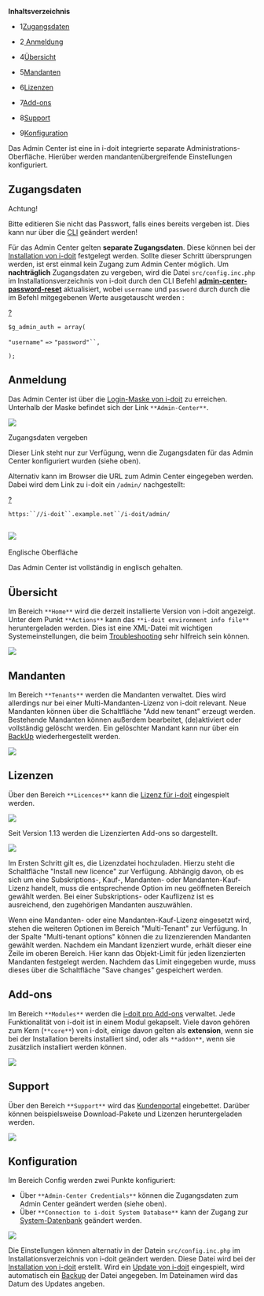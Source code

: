 **Inhaltsverzeichnis**

*   1[Zugangsdaten](#AdminCenter-Zugangsdaten)
*   2[ Anmeldung](#AdminCenter-Anmeldung)

*   4[Übersicht](#AdminCenter-Übersicht)
*   5[Mandanten](#AdminCenter-Mandanten)
*   6[Lizenzen](#AdminCenter-Lizenzen)
*   7[Add-ons](#AdminCenter-Add-ons)
*   8[Support](#AdminCenter-Support)
*   9[Konfiguration](#AdminCenter-Konfiguration)

Das Admin Center ist eine in i-doit integrierte separate Administrations-Oberfläche. Hierüber werden mandantenübergreifende Einstellungen konfiguriert.

Zugangsdaten
------------

Achtung!

Bitte editieren Sie nicht das Passwort, falls eines bereits vergeben ist. Dies kann nur über die [CLI](https://kb.i-doit.com/display/de/Optionen+und+Parameter+der+Console#OptionenundParameterderConsole-admin-center-password-reset) geändert werden!

  

  

  
Für das Admin Center gelten **separate Zugangsdaten**. Diese können bei der [Installation von i-doit](/display/de/Setup) festgelegt werden. Sollte dieser Schritt übersprungen werden, ist erst einmal kein Zugang zum Admin Center möglich. Um **nachträglich** Zugangsdaten zu vergeben, wird die Datei `src/config.inc.php` im Installationsverzeichnis von i-doit durch den CLI Befehl [**admin-center-password-reset**](https://kb.i-doit.com/display/de/Optionen+und+Parameter+der+Console#OptionenundParameterderConsole-admin-center-password-reset) aktualisiert, wobei `username` und `password` durch durch die im Befehl mitgegebenen Werte ausgetauscht werden :

[?](#)

`$g_admin_auth = array(`

`"username"` `=>` `"password"``,`

`);`

Anmeldung
---------

Das Admin Center ist über die [Login-Maske von i-doit](/display/de/Erstanmeldung) zu erreichen. Unterhalb der Maske befindet sich der Link `**Admin-Center**`.

![](/download/attachments/36864070/login-admin-center.jpg?version=1&modificationDate=1462956792803&api=v2&effects=drop-shadow)

Zugangsdaten vergeben

Dieser Link steht nur zur Verfügung, wenn die Zugangsdaten für das Admin Center konfiguriert wurden (siehe oben).

Alternativ kann im Browser die URL zum Admin Center eingegeben werden. Dabei wird dem Link zu i-doit ein `/admin/` nachgestellt:

[?](#)

`https:``//i-doit``.example.net``/i-doit/admin/`

![](/download/attachments/36864070/admin_center_login.png?version=1&modificationDate=1462966892894&api=v2&effects=drop-shadow)
------------------------------------------------------------------------------------------------------------------------------

Englische Oberfläche

Das Admin Center ist vollständig in englisch gehalten.

Übersicht
---------

Im Bereich `**Home**` wird die derzeit installierte Version von i-doit angezeigt. Unter dem Punkt `**Actions**` kann das `**i-doit environment info file**` heruntergeladen werden. Dies ist eine XML-Datei mit wichtigen Systemeinstellungen, die beim [Troubleshooting](/display/de/Troubleshooting) sehr hilfreich sein können.

![](/download/attachments/36864070/image2022-1-25_15-57-22.png?version=1&modificationDate=1643122643467&api=v2&effects=drop-shadow)

Mandanten
---------

Im Bereich `**Tenants**` werden die Mandanten verwaltet. Dies wird allerdings nur bei einer Multi-Mandanten-Lizenz von i-doit relevant. Neue Mandanten können über die Schaltfläche "Add new tenant" erzeugt werden. Bestehende Mandanten können außerdem bearbeitet, (de)aktiviert oder vollständig gelöscht werden. Ein gelöschter Mandant kann nur über ein [BackUp](/display/de/Daten+sichern+und+wiederherstellen) wiederhergestellt werden.

![](/download/attachments/36864070/image2022-1-25_15-58-16.png?version=1&modificationDate=1643122696750&api=v2&effects=drop-shadow)

Lizenzen
--------

Über den Bereich `**Licences**` kann die [Lizenz für i-doit](/display/de/Lizenz+aktivieren) eingespielt werden.

![](/download/attachments/36864070/admin_center_licenses.png?version=1&modificationDate=1462966892305&api=v2&effects=drop-shadow)

  

Seit Version 1.13 werden die Lizenzierten Add-ons so dargestellt.

  
![](/download/attachments/36864070/image2021-12-10_15-45-47.png?version=1&modificationDate=1639147548091&api=v2)

Im Ersten Schritt gilt es, die Lizenzdatei hochzuladen. Hierzu steht die Schaltfläche "Install new licence" zur Verfügung. Abhängig davon, ob es sich um eine Subskriptions-, Kauf-, Mandanten- oder Mandanten-Kauf-Lizenz handelt, muss die entsprechende Option im neu geöffneten Bereich gewählt werden. Bei einer Subskriptions- oder Kauflizenz ist es ausreichend, den zugehörigen Mandanten auszuwählen.

Wenn eine Mandanten- oder eine Mandanten-Kauf-Lizenz eingesetzt wird, stehen die weiteren Optionen im Bereich "Multi-Tenant" zur Verfügung. In der Spalte "Multi-tenant options" können die zu lizenzierenden Mandanten gewählt werden. Nachdem ein Mandant lizenziert wurde, erhält dieser eine Zeile im oberen Bereich. Hier kann das Objekt-Limit für jeden lizenzierten Mandanten festgelegt werden. Nachdem das Limit eingegeben wurde, muss dieses über die Schaltfläche "Save changes" gespeichert werden.

Add-ons
-------

Im Bereich `**Modules**` werden die [i-doit pro Add-ons](/display/de/i-doit+pro+Add-ons) verwaltet. Jede Funktionalität von i-doit ist in einem Modul gekapselt. Viele davon gehören zum Kern (`**core**`) von i-doit, einige davon gelten als **extension**, wenn sie bei der Installation bereits installiert sind, oder als `**addon**`, wenn sie zusätzlich installiert werden können.

![](/download/attachments/36864070/image2022-1-25_15-59-24.png?version=1&modificationDate=1643122765123&api=v2&effects=drop-shadow)

Support
-------

Über den Bereich `**Support**` wird das [Kundenportal](/display/de/Kundenportal) eingebettet. Darüber können beispielsweise Download-Pakete und Lizenzen heruntergeladen werden.

![](/download/attachments/36864070/image2022-1-25_16-0-2.png?version=1&modificationDate=1643122802799&api=v2&effects=drop-shadow)

Konfiguration
-------------

Im Bereich Config werden zwei Punkte konfiguriert:

*   Über `**Admin-Center Credentials**` können die Zugangsdaten zum Admin Center geändert werden (siehe oben).
*   Über `**Connection to i-doit System Database**` kann der Zugang zur [System-Datenbank](/display/de/Datenbank-Modell) geändert werden.

![](/download/attachments/36864070/image2022-1-25_16-1-41.png?version=1&modificationDate=1643122902358&api=v2&effects=drop-shadow)

Die Einstellungen können alternativ in der Datein `src/config.inc.php` im Installationsverzeichnis von i-doit geändert werden. Diese Datei wird bei der [Installation von i-doit](/display/de/Setup) erstellt. Wird ein [Update von i-doit](/display/de/Update+einspielen) eingespielt, wird automatisch ein [Backup](/display/de/Daten+sichern+und+wiederherstellen) der Datei angegeben. Im Dateinamen wird das Datum des Updates angeben.